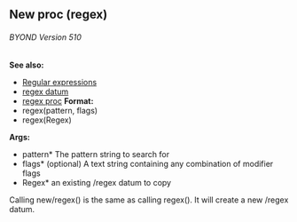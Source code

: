 ## New proc (regex) 
###### BYOND Version 510
**See also:**
*   [Regular expressions](/ref/%7Bnotes%7D/regex.md) 
*   [regex datum](/ref/regex.md) 
*   [regex proc](/ref/proc/regex.md) <!-- -->
**Format:**
*   regex(pattern, flags)
*   regex(Regex)
<!-- -->
**Args:**
*   pattern* The pattern string to search for
*   flags* (optional) A text string containing any combination of
    modifier flags
*   Regex* an existing /regex datum to copy


Calling new/regex() is the same as calling regex(). It will
create a new /regex datum.